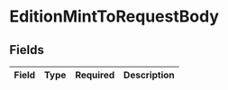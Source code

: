 # EditionMintToRequestBody


## Fields

| Field       | Type        | Required    | Description |
| ----------- | ----------- | ----------- | ----------- |